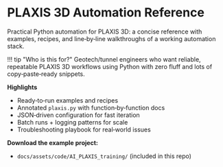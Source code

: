 # PLAXIS 3D Automation Reference

Practical Python automation for PLAXIS 3D: a concise reference with examples, recipes, and line‑by‑line walkthroughs of a working automation stack.

!!! tip "Who is this for?"
    Geotech/tunnel engineers who want reliable, repeatable PLAXIS 3D workflows using Python with zero fluff and lots of copy‑paste‑ready snippets.

**Highlights**
- Ready‑to‑run examples and recipes
- Annotated `plaxis.py` with function‑by‑function docs
- JSON‑driven configuration for fast iteration
- Batch runs + logging patterns for scale
- Troubleshooting playbook for real‑world issues

**Download the example project:**  
- `docs/assets/code/AI_PLAXIS_training/` (included in this repo)
